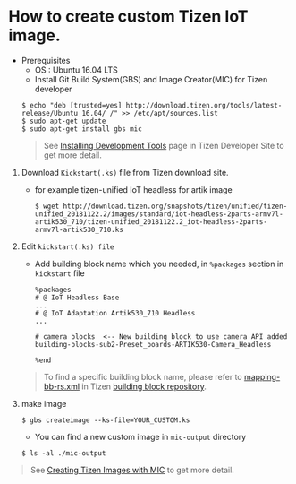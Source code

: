 
# How to create custom Tizen IoT image.

* Prerequisites
	- OS : Ubuntu 16.04 LTS
	- Install Git Build System(GBS) and Image Creator(MIC) for Tizen developer
	```shell
	$ echo "deb [trusted=yes] http://download.tizen.org/tools/latest-release/Ubuntu_16.04/ /" >> /etc/apt/sources.list
	$ sudo apt-get update
	$ sudo apt-get install gbs mic
	```
	> See [Installing Development Tools](https://source.tizen.org/ko/documentation/developer-guide/getting-started-guide/installing-development-tools) page in Tizen Developer Site to get more detail.

1. Download `Kickstart(.ks)` file from Tizen download site.

	- for example tizen-unified IoT headless for artik image
		```shell
		$ wget http://download.tizen.org/snapshots/tizen/unified/tizen-unified_20181122.2/images/standard/iot-headless-2parts-armv7l-artik530_710/tizen-unified_20181122.2_iot-headless-2parts-armv7l-artik530_710.ks
		```
2. Edit `kickstart(.ks) file`

	* Add building block name which you needed, in `%packages` section in `kickstart` file

		```ks
		%packages
		# @ IoT Headless Base
		...
		# @ IoT Adaptation Artik530_710 Headless
		...

		# camera blocks  <-- New building block to use camera API added
		building-blocks-sub2-Preset_boards-ARTIK530-Camera_Headless

		%end
		```

	> To find a specific building block name, please refer to [mapping-bb-rs.xml](https://git.tizen.org/cgit/tools/building-blocks/plain/mapping-bb-rs.xml?h=tizen_5.0) in Tizen [building block repository](https://git.tizen.org/cgit/tools/building-blocks).

3. make image
	```shell
	$ gbs createimage --ks-file=YOUR_CUSTOM.ks
	```
	* You can find a new custom image in `mic-output` directory
	```shell
	$ ls -al ./mic-output
	```

> See [Creating Tizen Images with MIC](https://source.tizen.org/ko/documentation/developer-guide/getting-started-guide/creating-tizen-images-mic) to get more detail.
